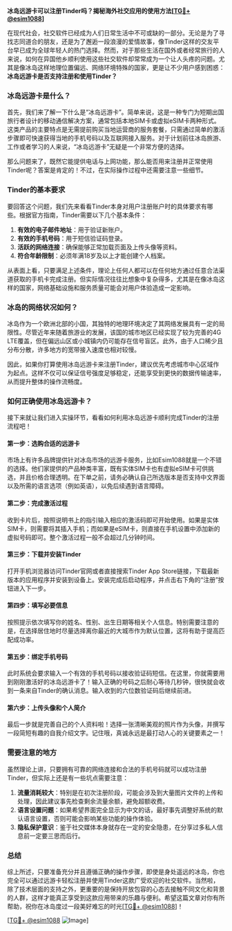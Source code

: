 **冰岛远游卡可以注册Tinder吗？揭秘海外社交应用的使用方法[[TG💪+ @esim1088](https://t.me/s/esim1088)]**

在现代社会，社交软件已经成为人们日常生活中不可或缺的一部分。无论是为了寻找志同道合的朋友，还是为了邂逅一段浪漫的爱情故事，像Tinder这样的交友平台早已成为全球年轻人的热门选择。然而，对于那些生活在国外或者经常旅行的人来说，如何在异国他乡顺利使用这些社交软件却常常成为一个让人头疼的问题。尤其是像冰岛这样地理位置偏远、网络环境特殊的国家，更是让不少用户感到困惑：**冰岛远游卡是否支持注册和使用Tinder？**

### 冰岛远游卡是什么？

首先，我们来了解一下什么是“冰岛远游卡”。简单来说，这是一种专门为短期出国旅行者设计的移动通信解决方案，通常包括本地SIM卡或虚拟eSIM卡两种形式。这类产品的主要特点是无需提前购买当地运营商的服务套餐，只需通过简单的激活步骤即可快速获得当地的手机号码以及互联网接入服务。对于计划前往冰岛旅游、工作或者学习的人来说，“冰岛远游卡”无疑是一个非常方便的选择。

那么问题来了，既然它能提供电话与上网功能，那么能否用来注册并正常使用Tinder呢？答案是肯定的！不过，在实际操作过程中还需要注意一些细节。

### Tinder的基本要求

要回答这个问题，我们先来看看Tinder本身对用户注册账户时的具体要求有哪些。根据官方指南，Tinder需要以下几个基本条件：

1. **有效的电子邮件地址**：用于验证新账户。
2. **有效的手机号码**：用于短信验证码登录。
3. **活跃的网络连接**：确保能够正常加载页面及上传头像等资料。
4. **符合年龄限制**：必须年满18岁及以上才能创建个人档案。

从表面上看，只要满足上述条件，理论上任何人都可以在任何地方通过任意合法渠道获取的手机卡完成注册。但实际情况往往比想象中复杂得多，尤其是在像冰岛这样的国家，网络基础设施和服务质量可能会对用户体验造成一定影响。

### 冰岛的网络状况如何？

冰岛作为一个欧洲北部的小国，其独特的地理环境决定了其网络发展具有一定的局限性。尽管近年来随着旅游业的发展，该国的城市地区已经实现了较为完善的4G LTE覆盖，但在偏远山区或小城镇内仍可能存在信号盲区。此外，由于人口稀少且分布分散，许多地方的宽带接入速度也相对较慢。

因此，如果你打算使用冰岛远游卡来注册Tinder，建议优先考虑城市中心区域作为起点。这样不仅可以保证信号强度足够稳定，还能享受到更快的数据传输速率，从而提升整体的操作流畅度。

### 如何正确使用冰岛远游卡？

接下来就让我们进入实操环节，看看如何利用冰岛远游卡顺利完成Tinder的注册流程吧！

#### 第一步：选购合适的远游卡
市场上有许多品牌提供针对冰岛市场的远游卡服务，比如Esim1088就是一个不错的选择。他们家提供的产品种类丰富，既有实体SIM卡也有虚拟eSIM卡可供挑选，并且价格合理透明。在下单之前，请务必确认自己所选版本是否支持中文界面以及所需的语言选项（例如英语），以免后续遇到语言障碍。

#### 第二步：完成激活过程
收到卡片后，按照说明书上的指引输入相应的激活码即可开始使用。如果是实体SIM卡，则需要将其插入手机；而如果是eSIM卡，则直接在手机设置中添加新的虚拟号码即可。整个激活过程一般不会超过几分钟时间。

#### 第三步：下载并安装Tinder
打开手机浏览器访问Tinder官网或者直接搜索Tinder App Store链接，下载最新版本的应用程序并安装到设备上。安装完成后启动程序，并点击右下角的“注册”按钮进入下一步。

#### 第四步：填写必要信息
按照提示依次填写你的姓名、性别、出生日期等相关个人信息。特别需要注意的是，在选择居住地时尽量选择离你最近的大城市作为默认位置，这将有助于提高匹配成功率。

#### 第五步：绑定手机号码
此时系统会要求输入一个有效的手机号码以接收验证码短信。在这里，你就需要用到刚刚激活好的冰岛远游卡了！输入正确的号码之后耐心等待几秒钟，很快就会收到一条来自Tinder的确认消息。输入收到的六位数验证码后继续前进。

#### 第六步：上传头像和个人简介
最后一步就是完善自己的个人资料啦！选择一张清晰美观的照片作为头像，并撰写一段简短有趣的自我介绍文字。记住哦，真诚永远是最打动人心的关键要素之一！

### 需要注意的地方

虽然理论上讲，只要拥有可靠的网络连接和合法的手机号码就可以成功注册Tinder，但实际上还是有一些坑点需要注意：

1. **流量消耗较大**：特别是在初次注册阶段，可能会涉及到大量图片文件的上传和处理，因此建议事先检查剩余流量余额，避免超额收费。
2. **语言设置问题**：如果希望界面完全显示为中文的话，最好事先调整好系统的默认语言设置，否则可能会影响某些功能的操作体验。
3. **隐私保护意识**：鉴于社交媒体本身就存在一定的安全隐患，在分享过多私人信息前一定要三思而后行。

### 总结

综上所述，只要准备充分并且遵循正确的操作步骤，即使是身处遥远的冰岛，你也完全可以通过远游卡轻松注册并使用Tinder这款广受欢迎的社交软件。当然啦，除了技术层面的支持之外，更重要的是保持开放包容的心态去接触不同文化和背景的人群，这样才能真正享受到这款应用带来的乐趣与便利。希望这篇文章对你有所帮助，祝你在冰岛度过一段美好难忘的时光[[TG💪+ @esim1088](https://t.me/s/esim1088)]！

[[TG💪+ @esim1088](https://t.me/s/esim1088) ![Image](https://i.postimg.cc/4NQfJmqS/Snipaste-2025-05-13-00-14-12.png)]